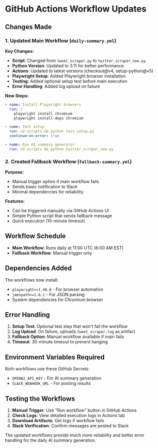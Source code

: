 # GitHub Actions Workflow Updates

## Changes Made

### 1. Updated Main Workflow (`daily-summary.yml`)

**Key Changes:**
- **Script**: Changed from `tweet_scraper.py` to `twitter_scraper_new.py`
- **Python Version**: Updated to 3.11 for better performance
- **Actions**: Updated to latest versions (checkout@v4, setup-python@v5)
- **Playwright Setup**: Added Playwright browser installation
- **Testing**: Added optional setup test before main execution
- **Error Handling**: Added log upload on failure

**New Steps:**
```yaml
- name: Install Playwright browsers
  run: |
    playwright install chromium
    playwright install-deps chromium

- name: Test setup
  run: cd scripts && python test_setup.py
  continue-on-error: true

- name: Run AI summary generator
  run: cd scripts && python twitter_scraper_new.py
```

### 2. Created Fallback Workflow (`fallback-summary.yml`)

**Purpose:** 
- Manual trigger option if main workflow fails
- Sends basic notification to Slack
- Minimal dependencies for reliability

**Features:**
- Can be triggered manually via GitHub Actions UI
- Simple Python script that sends fallback message
- Quick execution (10-minute timeout)

## Workflow Schedule

- **Main Workflow**: Runs daily at 11:00 UTC (6:00 AM EST)
- **Fallback Workflow**: Manual trigger only

## Dependencies Added

The workflows now install:
- `playwright>=1.40.0` - For browser automation
- `jmespath>=1.0.1` - For JSON parsing
- System dependencies for Chromium browser

## Error Handling

1. **Setup Test**: Optional test step that won't fail the workflow
2. **Log Upload**: On failure, uploads `tweet_scraper.log` as artifact
3. **Fallback Option**: Manual workflow available if main fails
4. **Timeout**: 30-minute timeout to prevent hanging

## Environment Variables Required

Both workflows use these GitHub Secrets:
- `OPENAI_API_KEY` - For AI summary generation
- `SLACK_WEBHOOK_URL` - For posting results

## Testing the Workflows

1. **Manual Trigger**: Use "Run workflow" button in GitHub Actions
2. **Check Logs**: View detailed execution logs in Actions tab
3. **Download Artifacts**: Get logs if workflow fails
4. **Slack Verification**: Confirm messages are posted to Slack

The updated workflows provide much more reliability and better error handling for the daily AI summary generation.
